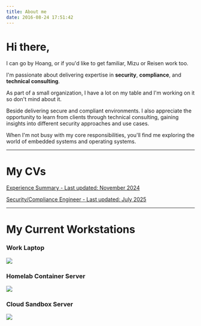 ```yaml
---
title: About me
date: 2016-08-24 17:51:42
---
```

# Hi there,

I can go by Hoang, or if you'd like to get familiar, Mizu or Reisen work too.

I'm passionate about delivering expertise in **security**, **compliance**, and **technical consulting**.

As part of a small organization, I have a lot on my table and I'm working on it so don't mind about it.

Beside delivering secure and compliant environments. I also appreciate the opportunity to learn from clients through technical consulting, gaining insights into different security approaches and use cases.

When I'm not busy with my core responsibilities, you'll find me exploring the world of embedded systems and operating systems. 

---

# My CVs

[Experience Summary - Last updated: November 2024](</attachments/Summary CV - Nov24.pdf>)

[Security/Compliance Engineer - Last updated: July 2025](</attachments/Security-Compliance CV - Jul20.pdf>)

---

# My Current Workstations

### Work Laptop

![](</images/d187746d-a01a-55c7-a1f4-079695b33866.webp>)

### Homelab Container Server

![](</images/cb2a42e6-6c7f-4d84-ba63-1e91ae3cca9b.webp>)

### Cloud Sandbox Server

![](</images/c0d204ff-5b39-5996-8573-1ab804289b49.webp>)
